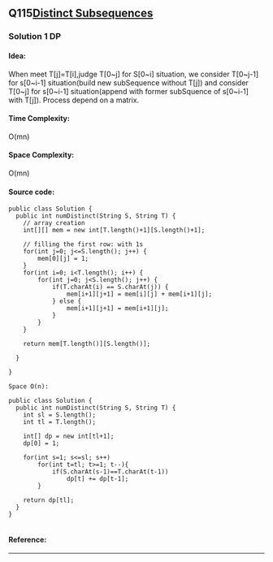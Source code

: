 ## Q115[Distinct Subsequences](https://leetcode.com/problems/distinct-subsequences/) 

### Solution 1 DP
#### Idea:
When meet T[j]=T[i],judge T[0~j] for S[0~i] situation, we consider T[0~j-1] for s[0~i-1] situation(build new subSequence without T[j])
and consider T[0~j] for s[0~i-1] situation(append with former subSquence of s[0~i-1] with T[j]).
Process depend on a matrix. 
#### Time Complexity: 
O(mn)
#### Space Complexity:
O(mn)
#### Source code:
```
public class Solution {
  public int numDistinct(String S, String T) {
    // array creation
    int[][] mem = new int[T.length()+1][S.length()+1];

    // filling the first row: with 1s
    for(int j=0; j<=S.length(); j++) {
        mem[0][j] = 1;
    }
    for(int i=0; i<T.length(); i++) {
        for(int j=0; j<S.length(); j++) {
            if(T.charAt(i) == S.charAt(j)) {
                mem[i+1][j+1] = mem[i][j] + mem[i+1][j];
            } else {
                mem[i+1][j+1] = mem[i+1][j];
            }
        }
    }

    return mem[T.length()][S.length()];
      
  }

}

Space O(n):

public class Solution {
  public int numDistinct(String S, String T) {
    int sl = S.length();
    int tl = T.length();

    int[] dp = new int[tl+1];
    dp[0] = 1;

    for(int s=1; s<=sl; s++)
        for(int t=tl; t>=1; t--){
            if(S.charAt(s-1)==T.charAt(t-1))
                dp[t] += dp[t-1];
        }

    return dp[tl];
  }
}


```
#### Reference:

---

